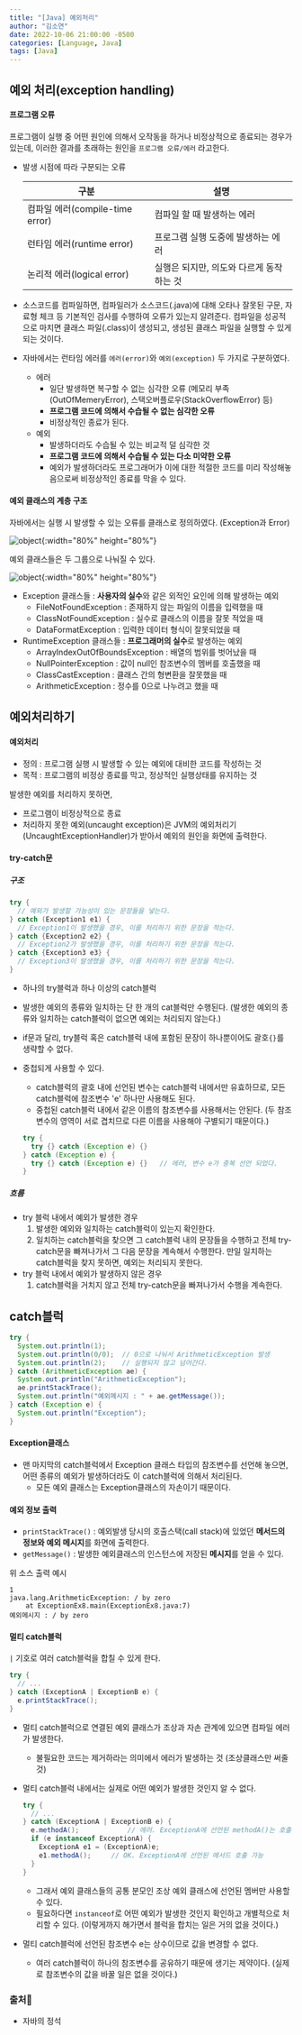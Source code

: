 ```yaml
---
title: "[Java] 예외처리"
author: "김소연"
date: 2022-10-06 21:00:00 -0500
categories: [Language, Java]
tags: [Java]
---
```




## 예외 처리(exception handling)

#### 프로그램 오류

프로그램이 실행 중 어떤 원인에 의해서 오작동을 하거나 비정상적으로 종료되는 경우가 있는데,
이러한 결과를 초래하는 원인을 `프로그램 오류/에러` 라고한다.

- 발생 시점에 따라 구분되는 오류

  | 구분                         | 설명                      |
  | -------------------------- | ----------------------- |
  | 컴파일 에러(compile-time error) | 컴파일 할 때 발생하는 에러         |
  | 런타임 에러(runtime error)      | 프로그램 실행 도중에 발생하는 에러     |
  | 논리적 에러(logical error)      | 실행은 되지만, 의도와 다르게 동작하는 것 |

- 소스코드를 컴파일하면, 컴파일러가 소스코드(.java)에 대해 오타나 잘못된 구문, 자료형 체크 등 기본적인 검사를 수행하여 오류가 있는지 알려준다. 컴파일을 성공적으로 마치면 클래스 파일(.class)이 생성되고, 생성된 클래스 파일을 실행할 수 있게 되는 것이다.

- 자바에서는 런타임 에러를 `에러(error)`와 `예외(exception)` 두 가지로 구분하였다.

  - 에러
    - 일단 발생하면 복구할 수 없는 심각한 오류 (메모리 부족(OutOfMemeryError), 스택오버플로우(StackOverflowError) 등)
    - **프로그램 코드에 의해서 수습될 수 없는 심각한 오류**
    - 비정상적인 종료가 된다.
  - 예외
    - 발생하더라도 수습될 수 있는 비교적 덜 심각한 것
    - **프로그램 코드에 의해서 수습될 수 있는 다소 미약한 오류**
    - 예외가 발생하더라도 프로그래머가 이에 대한 적절한 코드를 미리 작성해놓음으로써 비정상적인 종료를 막을 수 있다.



#### 예외 클래스의 계층 구조

자바에서는 실행 시 발생할 수 있는 오류를 클래스로 정의하였다. (Exception과 Error)

![object](/assets/img/exception.png){:width="80%" height="80%"}

예외 클래스들은 두 그룹으로 나눠질 수 있다. 

![object](/assets/img/exception2.png){:width="80%" height="80%"}

- Exception 클래스들 : **사용자의 실수**와 같은 외적인 요인에 의해 발생하는 예외
  - FileNotFoundException : 존재하지 않는 파일의 이름을 입력했을 때
  - ClassNotFoundException : 실수로 클래스의 이름을 잘못 적었을 때
  - DataFormatException : 입력한 데이터 형식이 잘못되었을 때
- RuntimeException 클래스들 : **프로그래머의 실수**로 발생하는 예외
  - ArrayIndexOutOfBoundsException : 배열의 범위를 벗어났을 때
  - NullPointerException : 값이 null인 참조변수의 멤버를 호출했을 때
  - ClassCastException : 클래스 간의 형변환을 잘못했을 때
  - ArithmeticException : 정수를 0으로 나누려고 했을 때




## 예외처리하기

#### 예외처리

- 정의 : 프로그램 실행 시 발생할 수 있는 예외에 대비한 코드를 작성하는 것
- 목적 : 프로그램의 비정상 종료를 막고, 정상적인 실행상태를 유지하는 것

발생한 예외를 처리하지 못하면,

- 프로그램이 비정상적으로 종료
- 처리하지 못한 예외(uncaught exception)은 JVM의 예외처리기(UncaughtExceptionHandler)가 받아서 예외의 원인을 화면에 출력한다.

#### try-catch문

##### 구조

```java
try {
  // 예외가 발생할 가능성이 있는 문장들을 넣는다.
} catch (Exception1 e1) {
  // Exception1이 발생했을 경우, 이를 처리하기 위한 문장을 적는다.
} catch {Exception2 e2} {
  // Exception2가 발생했을 경우, 이를 처리하기 위한 문장을 적는다.
} catch {Exception3 e3} {
  // Exception3이 발생했을 경우, 이를 처리하기 위한 문장을 적는다.
}
```

- 하나의 try블럭과 하나 이상의 catch블럭

- 발생한 예외의 종류와 일치하는 단 한 개의 cat블럭만 수행된다. (발생한 예외의 종류와 일치하는 catch블럭이 없으면 예외는 처리되지 않는다.)

- if문과 달리, try블럭 혹은 catch블럭 내에 포함된 문장이 하나뿐이어도 괄호`{}`를 생략할 수 없다.

- 중첩되게 사용할 수 있다.

  - catch블럭의 괄호 내에 선언된 변수는 catch블럭 내에서만 유효하므로, 모든 catch블럭에 참조변수 'e' 하나만 사용해도 된다.
  - 중첩된 catch블럭 내에서 같은 이름의 참조변수를 사용해서는 안된다. (두 참조변수의 영역이 서로 겹치므로 다른 이름을 사용해야 구별되기 때문이다.)

  ```java
  try {
    try {} catch (Exception e) {}
  } catch (Exception e) {
    try {} catch (Exception e) {}	// 에러, 변수 e가 중복 선언 되었다.
  }
  ```





##### 흐름

- try 블럭 내에서 예외가 발생한 경우
  1. 발생한 예외와 일치하는 catch블럭이 있는지 확인한다.
  2. 일치하는 catch블럭을 찾으면 그 catch블럭 내의 문장들을 수행하고 
     전체 try-catch문을 빠져나가서 그 다음 문장을 계속해서 수행한다.
     만일 일치하는 catch블럭을 찾지 못하면, 예외는 처리되지 못한다.
- try 블럭 내에서 예외가 발생하지 않은 경우
  1. catch블럭을 거치지 않고 전체 try-catch문을 빠져나가서 수행을 계속한다.




## catch블럭

```java
try {
  System.out.println(1);
  System.out.println(0/0);	// 0으로 나눠서 ArithmeticException 발생
  System.out.println(2);	// 실행되지 않고 넘어간다.
} catch (ArithmeticException ae) {
  System.out.println("ArithmeticException");
  ae.printStackTrace();
  System.out.println("예외메시지 : " + ae.getMessage());
} catch (Exception e) {
  System.out.println("Exception");
}
```

#### Exception클래스

- 맨 마지막의 catch블럭에서 Exception 클래스 타입의 참조변수를 선언해 놓으면,
  어떤 종류의 예외가 발생하더라도 이 catch블럭에 의해서 처리된다.
  - 모든 예외 클래스는 Exception클래스의 자손이기 때문이다.


#### 예외 정보 출력

- `printStackTrace()` : 예외발생 당시의 호출스택(call stack)에 있었던 **메서드의 정보와 예외 메시지**를 화면에 출력한다.
- `getMessage()` : 발생한 예외클래스의 인스턴스에 저장된 **메시지**를 얻을 수 있다.

위 소스 출력 예시

```
1
java.lang.ArithmeticException: / by zero
	at ExceptionEx8.main(ExceptionEx8.java:7)
예외메시지 : / by zero
```

#### 멀티 catch블럭

`|` 기호로 여러 catch블럭을 합칠 수 있게 한다.

```java
try {
  // ...
} catch (ExceptionA | ExceptionB e) {
  e.printStackTrace();
}
```

- 멀티 catch블럭으로 연결된 예외 클래스가 조상과 자손 관계에 있으면 컴파일 에러가 발생한다.

  - 불필요한 코드는 제거하라는 의미에서 에러가 발생하는 것 (조상클래스만 써줄 것)

- 멀티 catch블럭 내에서는 실제로 어떤 예외가 발생한 것인지 알 수 없다. 

  ```java
  try {
    // ...
  } catch (ExceptionA | ExceptionB e) {
    e.methodA();			// 에러. ExceptionA에 선언된 methodA()는 호출 불가
    if (e instanceof ExceptionA) {
      ExceptionA e1 = (ExceptionA)e;
      e1.methodA();		// OK. ExceptionA에 선언된 메서드 호출 가능
    }
  }
  ```

  - 그래서 예외 클래스들의 공통 분모인 조상 예외 클래스에 선언된 멤버만 사용할 수 있다.
  - 필요하다면 `instanceof`로 어떤 예외가 발생한 것인지 확인하고 개별적으로 처리할 수 있다. (이렇게까지 해가면서 블럭을 합치는 일은 거의 없을 것이다.)

- 멀티 catch블럭에 선언된 참조변수 e는 상수이므로 값을 변경할 수 없다.

  - 여러 catch블럭이 하나의 참조변수를 공유하기 때문에 생기는 제약이다. (실제로 참조변수의 값을 바꿀 일은 없을 것이다.)




### 출처📎

- 자바의 정석
